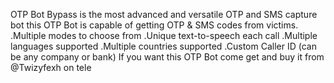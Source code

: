 OTP Bot Bypass is the most advanced and versatile OTP and SMS capture bot this OTP Bot is capable of getting OTP & SMS codes from victims.
.Multiple modes to choose from
.Unique text-to-speech each call
.Multiple languages supported
.Multiple countries supported
.Custom Caller ID (can be any company or bank)
If you want this OTP Bot come get and buy it from @Twizyfexh on tele